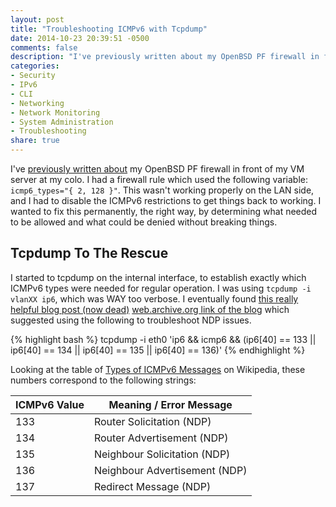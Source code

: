 ```yaml
---
layout: post
title: "Troubleshooting ICMPv6 with Tcpdump"
date: 2014-10-23 20:39:51 -0500
comments: false
description: "I've previously written about my OpenBSD PF firewall in front of my VM server at my colo. I had a firewall rule which used the following variable: icmp6_types=\"{ 2, 128 }\". This wasn't working properly on the LAN side, and I had to disable the ICMPv6 restrictions to get things back to working. I wanted to fix this permanently, the right way, by determining what needed to be allowed and what could be denied without breaking things."
categories:
- Security
- IPv6
- CLI
- Networking
- Network Monitoring
- System Administration
- Troubleshooting
share: true
---
```

I've [previously written about](/2014/10/09/firewall-log-stats/) my OpenBSD PF firewall in front of my VM server at my colo. I had a firewall rule which used the following variable: `icmp6_types="{ 2, 128 }"`. This wasn't working properly on the LAN side, and I had to disable the ICMPv6 restrictions to get things back to working. I wanted to fix this permanently, the right way, by determining what needed to be allowed and what could be denied without breaking things.

## Tcpdump To The Rescue

I started to tcpdump on the internal interface, to establish exactly which ICMPv6 types were needed for regular operation. I was using `tcpdump -i vlanXX ip6`, which was WAY too verbose. I eventually found [this really helpful blog post (now dead)](http://note-to-self.baker.com/2013/01/01/tcpdump-of-icmpv6-router-advertisments/) [web.archive.org link of the blog](https://web.archive.org/web/20140501050744/http://note-to-self.baker.com/2013/01/01/tcpdump-of-icmpv6-router-advertisments/) which suggested using the following to troubleshoot NDP issues.

{% highlight bash %}
tcpdump -i eth0 'ip6 && icmp6 && (ip6[40] == 133 || ip6[40] == 134 || ip6[40] == 135 || ip6[40] == 136)'
{% endhighlight %}

Looking at the table of [Types of ICMPv6 Messages](https://en.wikipedia.org/wiki/ICMPv6#Types_of_ICMPv6_messages) on Wikipedia, these numbers correspond to the following strings:

ICMPv6 Value | Meaning / Error Message
------------ | -----------------------
133	| Router Solicitation (NDP)	
134	| Router Advertisement (NDP)
135	| Neighbour Solicitation (NDP)
136	| Neighbour Advertisement (NDP)
137	| Redirect Message (NDP)

